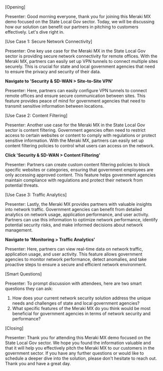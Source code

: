 [Opening]

Presenter: Good morning everyone, thank you for joining this Meraki MX demo focused on the State Local Gov sector. Today, we will be discussing how our solution can benefit our partners in pitching to customers effectively. Let's dive right in.

[Use Case 1: Secure Network Connectivity]

Presenter: One key use case for the Meraki MX in the State Local Gov sector is providing secure network connectivity for remote offices. With the Meraki MX, partners can easily set up VPN tunnels to connect multiple sites securely. This is crucial for state and local government agencies that need to ensure the privacy and security of their data.

**Navigate to 'Security & SD-WAN > Site-to-Site VPN'**

Presenter: Here, partners can easily configure VPN tunnels to connect remote offices and ensure secure communication between sites. This feature provides peace of mind for government agencies that need to transmit sensitive information between locations.

[Use Case 2: Content Filtering]

Presenter: Another use case for the Meraki MX in the State Local Gov sector is content filtering. Government agencies often need to restrict access to certain websites or content to comply with regulations or protect sensitive information. With the Meraki MX, partners can easily set up content filtering policies to control what users can access on the network.

**Click 'Security & SD-WAN > Content Filtering'**

Presenter: Partners can create custom content filtering policies to block specific websites or categories, ensuring that government employees are only accessing approved content. This feature helps government agencies maintain compliance with regulations and protect their network from potential threats.

[Use Case 3: Traffic Analytics]

Presenter: Lastly, the Meraki MX provides partners with valuable insights into network traffic. Government agencies can benefit from detailed analytics on network usage, application performance, and user activity. Partners can use this information to optimize network performance, identify potential security risks, and make informed decisions about network management.

**Navigate to 'Monitoring > Traffic Analytics'**

Presenter: Here, partners can view real-time data on network traffic, application usage, and user activity. This feature allows government agencies to monitor network performance, detect anomalies, and take proactive steps to ensure a secure and efficient network environment.

[Smart Questions]

Presenter: To prompt discussion with attendees, here are two smart questions they can ask:

1. How does your current network security solution address the unique needs and challenges of state and local government agencies?
2. What specific features of the Meraki MX do you think would be most beneficial for government agencies in terms of network security and performance?

[Closing]

Presenter: Thank you for attending this Meraki MX demo focused on the State Local Gov sector. We hope you found the information valuable and that it will help you effectively pitch the Meraki MX to our customers in the government sector. If you have any further questions or would like to schedule a deeper dive into the solution, please don't hesitate to reach out. Thank you and have a great day.